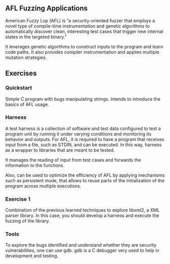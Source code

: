 ## AFL Fuzzing Applications

American Fuzzy Lop (AFL) is “a security-oriented fuzzer that employs a novel type of compile-time instrumentation and genetic algorithms to automatically discover clean, interesting test cases that trigger new internal states in the targeted binary.” 

It leverages genetic algorithms to construct inputs to the program and learn code paths.
It also provides compiler instrumentation and applies multiple mutation strategies.


## Exercises

### Quickstart

Simple C program with bugs manipulating strings. Intends to introduce the basics of AFL usage.

### Harness

A test harness is a collection of software and test data configured to test a program unit by running it under varying conditions and monitoring its behavior and outputs.
For AFL, it is required to have a program that receives input from a file, such as STDIN, and can be executed. In this way, harness  as a wrapper to libraries that are meant to be tested.

It manages the reading of input from test cases and forwards the information to the functions.

Also, can be used to optimize the efficiency of AFL by applying mechanisms such as persistent mode, that allows to reuse parts of the initialization of the program across multiple executions.

### Exercise 1

Combination of the previous learned techniques to explore libxml2, a XML parser library.
In this case, you should develop a harness and execute the fuzzing of the library.

### Tools

To explore the bugs identified and understand whether they are security vulnerabilities, one can use gdb.
gdb is a C debugger very used to help in development and testing.
